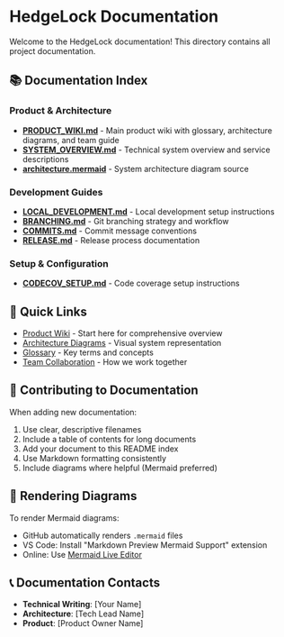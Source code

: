 # HedgeLock Documentation

Welcome to the HedgeLock documentation! This directory contains all project documentation.

## 📚 Documentation Index

### Product & Architecture
- **[PRODUCT_WIKI.md](PRODUCT_WIKI.md)** - Main product wiki with glossary, architecture diagrams, and team guide
- **[SYSTEM_OVERVIEW.md](SYSTEM_OVERVIEW.md)** - Technical system overview and service descriptions
- **[architecture.mermaid](architecture.mermaid)** - System architecture diagram source

### Development Guides
- **[LOCAL_DEVELOPMENT.md](LOCAL_DEVELOPMENT.md)** - Local development setup instructions
- **[BRANCHING.md](BRANCHING.md)** - Git branching strategy and workflow
- **[COMMITS.md](COMMITS.md)** - Commit message conventions
- **[RELEASE.md](RELEASE.md)** - Release process documentation

### Setup & Configuration
- **[CODECOV_SETUP.md](CODECOV_SETUP.md)** - Code coverage setup instructions

## 🚀 Quick Links

- [Product Wiki](PRODUCT_WIKI.md) - Start here for comprehensive overview
- [Architecture Diagrams](PRODUCT_WIKI.md#system-architecture) - Visual system representation
- [Glossary](PRODUCT_WIKI.md#glossary) - Key terms and concepts
- [Team Collaboration](PRODUCT_WIKI.md#team-collaboration) - How we work together

## 📝 Contributing to Documentation

When adding new documentation:
1. Use clear, descriptive filenames
2. Include a table of contents for long documents
3. Add your document to this README index
4. Use Markdown formatting consistently
5. Include diagrams where helpful (Mermaid preferred)

## 🔧 Rendering Diagrams

To render Mermaid diagrams:
- GitHub automatically renders `.mermaid` files
- VS Code: Install "Markdown Preview Mermaid Support" extension
- Online: Use [Mermaid Live Editor](https://mermaid.live/)

## 📞 Documentation Contacts

- **Technical Writing**: [Your Name]
- **Architecture**: [Tech Lead Name]
- **Product**: [Product Owner Name]